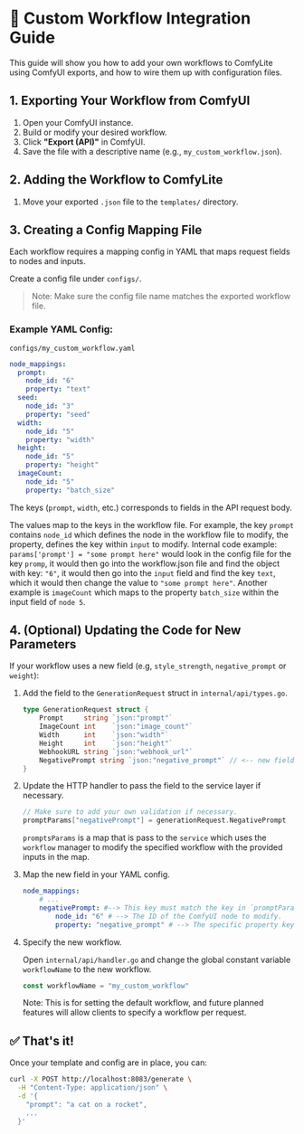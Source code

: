 # 🧩 Custom Workflow Integration Guide

This guide will show you how to add your own workflows to ComfyLite using ComfyUI exports, and how to wire them up with configuration files.


## 1. Exporting Your Workflow from ComfyUI

1. Open your ComfyUI instance.
2. Build or modify your desired workflow.
3. Click **"Export (API)"** in ComfyUI.
4. Save the file with a descriptive name (e.g., `my_custom_workflow.json`).


## 2. Adding the Workflow to ComfyLite

1. Move your exported `.json` file to the `templates/` directory.


## 3. Creating a Config Mapping File
Each workflow requires a mapping config in YAML that maps request fields to nodes and inputs.

Create a config file under `configs/`. 
>Note: Make sure the config file name matches the exported workflow file.

### Example YAML Config:

`configs/my_custom_workflow.yaml`
```yaml
node_mappings:
  prompt:
    node_id: "6" 
    property: "text"
  seed:
    node_id: "3"
    property: "seed"
  width:
    node_id: "5"
    property: "width"
  height:
    node_id: "5"
    property: "height"
  imageCount:
    node_id: "5"
    property: "batch_size"
```
The keys (`prompt`, `width`, etc.) corresponds to fields in the API request body.

The values map to the keys in the workflow file. For example, the key `prompt` contains `node_id` which defines the node in the workflow file to modify, the property, defines the key within `input` to modify. Internal code example: `params['prompt'] = "some prompt here"` would look in the config file for the key `promp`, it would then go into the workflow.json file and find the object with key: `"6"`, it would then go into the `input` field and find the key `text`, which it would then change the value to `"some prompt here"`. Another example is `imageCount` which maps to the property `batch_size` within the input field of `node 5`. 

## 4. (Optional) Updating the Code for New Parameters
If your workflow uses a new field (e.g, `style_strength`, `negative_prompt` or `weight`):
1. Add the field to the `GenerationRequest` struct in `internal/api/types.go`. 

    ```go
    type GenerationRequest struct {
        Prompt     string `json:"prompt"`
        ImageCount int    `json:"image_count"`
        Width      int    `json:"width"`
        Height     int    `json:"height"`
        WebhookURL string `json:"webhook_url"`
        NegativePrompt string `json:"negative_prompt"` // <-- new field
    }
    ```
2. Update the HTTP handler to pass the field to the service layer if necessary.
    ```go
    // Make sure to add your own validation if necessary.
    promptParams["negativePrompt"] = generationRequest.NegativePrompt
    ```
    `promptsParams` is a map that is pass to the `service` which uses the `workflow` manager to modify the specified workflow with the provided inputs in the map.


    
3. Map the new field in your YAML config.
    ```yaml
    node_mappings:
        # ...
        negativePrompt: #--> This key must match the key in `promptParams` map from step 2.
            node_id: "6" # --> The ID of the ComfyUI node to modify.
            property: "negative_prompt" # --> The specific property key within the node's inputs object.
    ```

4. Specify the new workflow.

    Open `internal/api/handler.go` and change the global constant variable `workflowName` to the new workflow.
    ```go
    const workflowName = "my_custom_workflow"
    ```
    Note: This is for setting the default workflow, and future planned features will allow clients to specify a workflow per request. 

## ✅ That's it!

Once your template and config are in place, you can:
```bash
curl -X POST http://localhost:8083/generate \
  -H "Content-Type: application/json" \
  -d '{
    "prompt": "a cat on a rocket",
    ...
  }'
```
